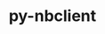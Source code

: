 ---
title: "py-nbclient"
layout: cache
categories: [package, develop]
meta: {"compilers": ["gcc@=11.1.0", "gcc@=11.4.0", "gcc@=9.4.0", "oneapi@=2024.2.1"], "num_specs": 97, "num_specs_by_stack": {"data-vis-sdk": 8, "e4s": 26, "e4s-neoverse-v2": 15, "e4s-neoverse_v1": 12, "e4s-oneapi": 31, "e4s-power": 5, "root": 97}, "oss": ["ubuntu20.04", "ubuntu22.04"], "platforms": ["linux"], "stacks": ["data-vis-sdk", "e4s", "e4s-neoverse-v2", "e4s-neoverse_v1", "e4s-oneapi", "e4s-power", "root"], "targets": ["neoverse_v1", "neoverse_v2", "ppc64le", "x86_64_v3"], "versions": ["0.8.0"]}
spec_details: [{"compiler": "gcc@=11.4.0", "hash": "2b7uvjca5c5lg7ah5srya4bm2dvfkcg2", "os": "ubuntu22.04", "platform": "linux", "size": "-", "stacks": ["e4s", "root"], "target": "x86_64_v3", "variants": ["build_system=python_pip"], "versions": ["0.8.0"]}, {"compiler": "gcc@=11.4.0", "hash": "2evjtfuewbwjucw7dkfc7pegjf2cfjoo", "os": "ubuntu22.04", "platform": "linux", "size": "-", "stacks": ["e4s", "root"], "target": "x86_64_v3", "variants": ["build_system=python_pip"], "versions": ["0.8.0"]}, {"compiler": "gcc@=11.4.0", "hash": "2sodvd6vaytd7yny6xqfzup2ueysxdpn", "os": "ubuntu22.04", "platform": "linux", "size": "-", "stacks": ["e4s-neoverse-v2", "root"], "target": "neoverse_v2", "variants": ["build_system=python_pip"], "versions": ["0.8.0"]}, {"compiler": "gcc@=11.4.0", "hash": "2yfpwsu4a4fd26fn7o7h7efmozwfornj", "os": "ubuntu22.04", "platform": "linux", "size": "-", "stacks": ["e4s-neoverse_v1", "root"], "target": "neoverse_v1", "variants": ["build_system=python_pip"], "versions": ["0.8.0"]}, {"compiler": "gcc@=11.1.0", "hash": "3vzlzb26jbkhrebydzktdrcgkk5jpqm3", "os": "ubuntu20.04", "platform": "linux", "size": "-", "stacks": ["data-vis-sdk", "root"], "target": "x86_64_v3", "variants": ["build_system=python_pip"], "versions": ["0.8.0"]}, {"compiler": "gcc@=11.4.0", "hash": "4aveyz6aaoyv57k22zbmcz3egnvroncp", "os": "ubuntu22.04", "platform": "linux", "size": "-", "stacks": ["e4s-neoverse-v2", "root"], "target": "neoverse_v2", "variants": ["build_system=python_pip"], "versions": ["0.8.0"]}, {"compiler": "oneapi@=2024.2.1", "hash": "4dnoqul2shsrsoaasusn4lscn5zdv63j", "os": "ubuntu22.04", "platform": "linux", "size": "-", "stacks": ["e4s-oneapi", "root"], "target": "x86_64_v3", "variants": ["build_system=python_pip"], "versions": ["0.8.0"]}, {"compiler": "gcc@=11.4.0", "hash": "4t2b4f2ppanlc7lwy62g3xwag7sve3fw", "os": "ubuntu22.04", "platform": "linux", "size": "-", "stacks": ["e4s-neoverse_v1", "root"], "target": "neoverse_v1", "variants": ["build_system=python_pip"], "versions": ["0.8.0"]}, {"compiler": "oneapi@=2024.2.1", "hash": "4tdwg3ra6eyqz37rpl2uhqsvkcb2yszt", "os": "ubuntu22.04", "platform": "linux", "size": "-", "stacks": ["e4s-oneapi", "root"], "target": "x86_64_v3", "variants": ["build_system=python_pip"], "versions": ["0.8.0"]}, {"compiler": "oneapi@=2024.2.1", "hash": "5am3wspi56ld5y4t6gthe3a3j5j4plun", "os": "ubuntu22.04", "platform": "linux", "size": "-", "stacks": ["e4s-oneapi", "root"], "target": "x86_64_v3", "variants": ["build_system=python_pip"], "versions": ["0.8.0"]}, {"compiler": "gcc@=11.4.0", "hash": "5mbjfqpp56k72pyuslau6wner4ffw6ip", "os": "ubuntu22.04", "platform": "linux", "size": "-", "stacks": ["e4s-neoverse-v2", "root"], "target": "neoverse_v2", "variants": ["build_system=python_pip"], "versions": ["0.8.0"]}, {"compiler": "gcc@=11.4.0", "hash": "6gpvg5nusjutoll3eqar263mjdtfw7d5", "os": "ubuntu22.04", "platform": "linux", "size": "-", "stacks": ["e4s", "root"], "target": "x86_64_v3", "variants": ["build_system=python_pip"], "versions": ["0.8.0"]}, {"compiler": "gcc@=11.4.0", "hash": "6livmnabcget7r3i4tytu5njnerm3geg", "os": "ubuntu22.04", "platform": "linux", "size": "-", "stacks": ["e4s", "root"], "target": "x86_64_v3", "variants": ["build_system=python_pip"], "versions": ["0.8.0"]}, {"compiler": "gcc@=11.4.0", "hash": "6u36vps7qk2z4t4ai36bisl6ecbmo67i", "os": "ubuntu22.04", "platform": "linux", "size": "-", "stacks": ["e4s", "root"], "target": "x86_64_v3", "variants": ["build_system=python_pip"], "versions": ["0.8.0"]}, {"compiler": "gcc@=11.4.0", "hash": "72xzrx6nsdiv7yjth7fi2oj6n6uhjvet", "os": "ubuntu22.04", "platform": "linux", "size": "-", "stacks": ["e4s-neoverse_v1", "root"], "target": "neoverse_v1", "variants": ["build_system=python_pip"], "versions": ["0.8.0"]}, {"compiler": "oneapi@=2024.2.1", "hash": "7belpawp2bmduc2sxp5zfcfwfhwwbwzy", "os": "ubuntu22.04", "platform": "linux", "size": "-", "stacks": ["e4s-oneapi", "root"], "target": "x86_64_v3", "variants": ["build_system=python_pip"], "versions": ["0.8.0"]}, {"compiler": "oneapi@=2024.2.1", "hash": "7gezutxbrx23jo2t6tta24uz5t6xseyk", "os": "ubuntu22.04", "platform": "linux", "size": "-", "stacks": ["e4s-oneapi", "root"], "target": "x86_64_v3", "variants": ["build_system=python_pip"], "versions": ["0.8.0"]}, {"compiler": "gcc@=11.4.0", "hash": "7hme74lakytln6tekky7iv3aqguo52qc", "os": "ubuntu22.04", "platform": "linux", "size": "-", "stacks": ["e4s-neoverse-v2", "root"], "target": "neoverse_v2", "variants": ["build_system=python_pip"], "versions": ["0.8.0"]}, {"compiler": "oneapi@=2024.2.1", "hash": "7nhzwhol2nj4n7cqlc4hy2yuilavvawh", "os": "ubuntu22.04", "platform": "linux", "size": "-", "stacks": ["e4s-oneapi", "root"], "target": "x86_64_v3", "variants": ["build_system=python_pip"], "versions": ["0.8.0"]}, {"compiler": "oneapi@=2024.2.1", "hash": "7zgsmr7eyje2addq7zximq7kd5v5lzlu", "os": "ubuntu22.04", "platform": "linux", "size": "-", "stacks": ["e4s-oneapi", "root"], "target": "x86_64_v3", "variants": ["build_system=python_pip"], "versions": ["0.8.0"]}, {"compiler": "gcc@=11.4.0", "hash": "a3yfceze2mtttoyd7p5ru3kjsj4glxcr", "os": "ubuntu22.04", "platform": "linux", "size": "-", "stacks": ["e4s-neoverse_v1", "root"], "target": "neoverse_v1", "variants": ["build_system=python_pip"], "versions": ["0.8.0"]}, {"compiler": "gcc@=11.4.0", "hash": "ahz3hojcyv7ilobjiofmrwi5snxo6n35", "os": "ubuntu22.04", "platform": "linux", "size": "-", "stacks": ["e4s-neoverse-v2", "root"], "target": "neoverse_v2", "variants": ["build_system=python_pip"], "versions": ["0.8.0"]}, {"compiler": "oneapi@=2024.2.1", "hash": "ane63n7kxvp6c2ghdhim7227vmbox23x", "os": "ubuntu22.04", "platform": "linux", "size": "-", "stacks": ["e4s-oneapi", "root"], "target": "x86_64_v3", "variants": ["build_system=python_pip"], "versions": ["0.8.0"]}, {"compiler": "gcc@=11.1.0", "hash": "aokctlqrrbvcxccwlzqqbb4aozr4f2tf", "os": "ubuntu20.04", "platform": "linux", "size": "-", "stacks": ["data-vis-sdk", "root"], "target": "x86_64_v3", "variants": ["build_system=python_pip"], "versions": ["0.8.0"]}, {"compiler": "gcc@=11.4.0", "hash": "ap262jspay3chadem376kvn2wsi4uwmh", "os": "ubuntu22.04", "platform": "linux", "size": "-", "stacks": ["e4s-neoverse_v1", "root"], "target": "neoverse_v1", "variants": ["build_system=python_pip"], "versions": ["0.8.0"]}, {"compiler": "gcc@=11.4.0", "hash": "ay4mbe2pbmdf4wuipji4zkdewuh6dy3l", "os": "ubuntu22.04", "platform": "linux", "size": "-", "stacks": ["e4s", "root"], "target": "x86_64_v3", "variants": ["build_system=python_pip"], "versions": ["0.8.0"]}, {"compiler": "gcc@=9.4.0", "hash": "b5gzfnpskj3hve75t4q37yb6hr5jnbjy", "os": "ubuntu20.04", "platform": "linux", "size": "-", "stacks": ["e4s-power", "root"], "target": "ppc64le", "variants": ["build_system=python_pip"], "versions": ["0.8.0"]}, {"compiler": "gcc@=11.4.0", "hash": "bg2dcykljoqzxyfijfmijjy7rtw6biz6", "os": "ubuntu22.04", "platform": "linux", "size": "-", "stacks": ["e4s-neoverse_v1", "root"], "target": "neoverse_v1", "variants": ["build_system=python_pip"], "versions": ["0.8.0"]}, {"compiler": "oneapi@=2024.2.1", "hash": "cfmhuavx55grbrf36rtfirdz54gqnsss", "os": "ubuntu22.04", "platform": "linux", "size": "-", "stacks": ["e4s-oneapi", "root"], "target": "x86_64_v3", "variants": ["build_system=python_pip"], "versions": ["0.8.0"]}, {"compiler": "gcc@=11.4.0", "hash": "codacuxzjdmwbomgv3ifpewdxanvkjxd", "os": "ubuntu22.04", "platform": "linux", "size": "-", "stacks": ["e4s", "root"], "target": "x86_64_v3", "variants": ["build_system=python_pip"], "versions": ["0.8.0"]}, {"compiler": "oneapi@=2024.2.1", "hash": "cryzkmkdb2bno7k6is5sps5otepbvjac", "os": "ubuntu22.04", "platform": "linux", "size": "-", "stacks": ["e4s-oneapi", "root"], "target": "x86_64_v3", "variants": ["build_system=python_pip"], "versions": ["0.8.0"]}, {"compiler": "gcc@=11.1.0", "hash": "d7moyyzmw4cvz6pgchbqdgu6yj2uxovd", "os": "ubuntu20.04", "platform": "linux", "size": "-", "stacks": ["data-vis-sdk", "root"], "target": "x86_64_v3", "variants": ["build_system=python_pip"], "versions": ["0.8.0"]}, {"compiler": "gcc@=11.4.0", "hash": "dfehz5kwwpkl2b4vxg47lzsaesfv7myv", "os": "ubuntu22.04", "platform": "linux", "size": "-", "stacks": ["e4s", "root"], "target": "x86_64_v3", "variants": ["build_system=python_pip"], "versions": ["0.8.0"]}, {"compiler": "gcc@=11.4.0", "hash": "e3rej3gwzmtkvsivflr3n4mavm44gegv", "os": "ubuntu22.04", "platform": "linux", "size": "-", "stacks": ["e4s-neoverse-v2", "root"], "target": "neoverse_v2", "variants": ["build_system=python_pip"], "versions": ["0.8.0"]}, {"compiler": "gcc@=9.4.0", "hash": "eaujq72vtmot4vysdqhifw2lmxpf6e3m", "os": "ubuntu20.04", "platform": "linux", "size": "-", "stacks": ["e4s-power", "root"], "target": "ppc64le", "variants": ["build_system=python_pip"], "versions": ["0.8.0"]}, {"compiler": "oneapi@=2024.2.1", "hash": "estk342hxskshl6grtbxcol3mivlhvfs", "os": "ubuntu22.04", "platform": "linux", "size": "-", "stacks": ["e4s-oneapi", "root"], "target": "x86_64_v3", "variants": ["build_system=python_pip"], "versions": ["0.8.0"]}, {"compiler": "gcc@=11.4.0", "hash": "fbpckd6roqqaynacay6jkgjo6zteonpw", "os": "ubuntu22.04", "platform": "linux", "size": "-", "stacks": ["e4s-neoverse-v2", "root"], "target": "neoverse_v2", "variants": ["build_system=python_pip"], "versions": ["0.8.0"]}, {"compiler": "gcc@=11.4.0", "hash": "fdpjw32ctpttrjfbuzcjqewy6mnjb2ea", "os": "ubuntu22.04", "platform": "linux", "size": "-", "stacks": ["e4s", "root"], "target": "x86_64_v3", "variants": ["build_system=python_pip"], "versions": ["0.8.0"]}, {"compiler": "oneapi@=2024.2.1", "hash": "fexc2jockwaakc5cwpjstioz37jihb3g", "os": "ubuntu22.04", "platform": "linux", "size": "-", "stacks": ["e4s-oneapi", "root"], "target": "x86_64_v3", "variants": ["build_system=python_pip"], "versions": ["0.8.0"]}, {"compiler": "gcc@=11.4.0", "hash": "gk7amkqwl6awyankwqv4oak6l7sbdt4b", "os": "ubuntu22.04", "platform": "linux", "size": "-", "stacks": ["e4s-neoverse-v2", "root"], "target": "neoverse_v2", "variants": ["build_system=python_pip"], "versions": ["0.8.0"]}, {"compiler": "gcc@=11.4.0", "hash": "h7qwvegmeptnk7x6sqwmwldk7kww7vgw", "os": "ubuntu22.04", "platform": "linux", "size": "-", "stacks": ["e4s-neoverse-v2", "root"], "target": "neoverse_v2", "variants": ["build_system=python_pip"], "versions": ["0.8.0"]}, {"compiler": "gcc@=11.1.0", "hash": "hfx6avk7uiducabqdd5k7wkhjt7wdalp", "os": "ubuntu20.04", "platform": "linux", "size": "-", "stacks": ["data-vis-sdk", "root"], "target": "x86_64_v3", "variants": ["build_system=python_pip"], "versions": ["0.8.0"]}, {"compiler": "gcc@=11.4.0", "hash": "i32gkvwisino5wlfpsws3o7icm7uxwab", "os": "ubuntu22.04", "platform": "linux", "size": "-", "stacks": ["e4s", "root"], "target": "x86_64_v3", "variants": ["build_system=python_pip"], "versions": ["0.8.0"]}, {"compiler": "gcc@=11.4.0", "hash": "igdz256sia3npgbzifxydt5acisyh5rg", "os": "ubuntu22.04", "platform": "linux", "size": "-", "stacks": ["e4s", "root"], "target": "x86_64_v3", "variants": ["build_system=python_pip"], "versions": ["0.8.0"]}, {"compiler": "gcc@=11.4.0", "hash": "imp3x45hucdhjp65c3ns6krwnz5nohcv", "os": "ubuntu22.04", "platform": "linux", "size": "-", "stacks": ["e4s", "root"], "target": "x86_64_v3", "variants": ["build_system=python_pip"], "versions": ["0.8.0"]}, {"compiler": "gcc@=11.4.0", "hash": "k5ollsizngyieoiy7wbhegcwwsgsm6cc", "os": "ubuntu22.04", "platform": "linux", "size": "-", "stacks": ["e4s-neoverse-v2", "root"], "target": "neoverse_v2", "variants": ["build_system=python_pip"], "versions": ["0.8.0"]}, {"compiler": "oneapi@=2024.2.1", "hash": "klwilfdn22ycdq7lsceienuf7az4sqd7", "os": "ubuntu22.04", "platform": "linux", "size": "-", "stacks": ["e4s-oneapi", "root"], "target": "x86_64_v3", "variants": ["build_system=python_pip"], "versions": ["0.8.0"]}, {"compiler": "gcc@=11.1.0", "hash": "kpcej4wbgtfou7b3c3gcv2kogeflox67", "os": "ubuntu20.04", "platform": "linux", "size": "-", "stacks": ["data-vis-sdk", "root"], "target": "x86_64_v3", "variants": ["build_system=python_pip"], "versions": ["0.8.0"]}, {"compiler": "oneapi@=2024.2.1", "hash": "kxoby4lteyfirgmiwi6cmnghods3cqzo", "os": "ubuntu22.04", "platform": "linux", "size": "-", "stacks": ["e4s-oneapi", "root"], "target": "x86_64_v3", "variants": ["build_system=python_pip"], "versions": ["0.8.0"]}, {"compiler": "oneapi@=2024.2.1", "hash": "lehzh2sa3orjef7mytucpaqogg6fygnf", "os": "ubuntu22.04", "platform": "linux", "size": "-", "stacks": ["e4s-oneapi", "root"], "target": "x86_64_v3", "variants": ["build_system=python_pip"], "versions": ["0.8.0"]}, {"compiler": "gcc@=11.4.0", "hash": "lkrkdqqr5uyyez54x4psrl3ktusdmf44", "os": "ubuntu22.04", "platform": "linux", "size": "-", "stacks": ["e4s-neoverse-v2", "root"], "target": "neoverse_v2", "variants": ["build_system=python_pip"], "versions": ["0.8.0"]}, {"compiler": "gcc@=11.1.0", "hash": "mcgu4zmcocsychb7f4k5pbgnuvhdxzz5", "os": "ubuntu20.04", "platform": "linux", "size": "-", "stacks": ["data-vis-sdk", "root"], "target": "x86_64_v3", "variants": ["build_system=python_pip"], "versions": ["0.8.0"]}, {"compiler": "gcc@=11.4.0", "hash": "mpc4jusqych6aoaej4tizenojjj2ibms", "os": "ubuntu22.04", "platform": "linux", "size": "-", "stacks": ["e4s-neoverse-v2", "root"], "target": "neoverse_v2", "variants": ["build_system=python_pip"], "versions": ["0.8.0"]}, {"compiler": "oneapi@=2024.2.1", "hash": "n3r6lk5hkde45qhoiiptycytizdeqc5o", "os": "ubuntu22.04", "platform": "linux", "size": "-", "stacks": ["e4s-oneapi", "root"], "target": "x86_64_v3", "variants": ["build_system=python_pip"], "versions": ["0.8.0"]}, {"compiler": "gcc@=11.4.0", "hash": "nvgxqmfpc6crjnrjkjwryttqamw6wki7", "os": "ubuntu22.04", "platform": "linux", "size": "-", "stacks": ["e4s-neoverse_v1", "root"], "target": "neoverse_v1", "variants": ["build_system=python_pip"], "versions": ["0.8.0"]}, {"compiler": "oneapi@=2024.2.1", "hash": "o242eop2j44mdeaxuqjv4coohc2bvfsi", "os": "ubuntu22.04", "platform": "linux", "size": "-", "stacks": ["e4s-oneapi", "root"], "target": "x86_64_v3", "variants": ["build_system=python_pip"], "versions": ["0.8.0"]}, {"compiler": "gcc@=11.4.0", "hash": "o4iplwy6cedxr7foa4nccp3zsd2jgxmf", "os": "ubuntu22.04", "platform": "linux", "size": "-", "stacks": ["e4s-neoverse-v2", "root"], "target": "neoverse_v2", "variants": ["build_system=python_pip"], "versions": ["0.8.0"]}, {"compiler": "gcc@=11.4.0", "hash": "ohbcr5wuhaxtstwb2hy2sq3jpcahzjnv", "os": "ubuntu22.04", "platform": "linux", "size": "-", "stacks": ["e4s-neoverse_v1", "root"], "target": "neoverse_v1", "variants": ["build_system=python_pip"], "versions": ["0.8.0"]}, {"compiler": "gcc@=11.4.0", "hash": "onnpbnwsthqecl33i43rp2vmj2kaetoi", "os": "ubuntu22.04", "platform": "linux", "size": "-", "stacks": ["e4s", "root"], "target": "x86_64_v3", "variants": ["build_system=python_pip"], "versions": ["0.8.0"]}, {"compiler": "oneapi@=2024.2.1", "hash": "optaxc2zahn56on5kgijoofobehay7rj", "os": "ubuntu22.04", "platform": "linux", "size": "-", "stacks": ["e4s-oneapi", "root"], "target": "x86_64_v3", "variants": ["build_system=python_pip"], "versions": ["0.8.0"]}, {"compiler": "gcc@=9.4.0", "hash": "ork3av26ag2c5kwy4l3crs2mf73qlhmx", "os": "ubuntu20.04", "platform": "linux", "size": "-", "stacks": ["e4s-power", "root"], "target": "ppc64le", "variants": ["build_system=python_pip"], "versions": ["0.8.0"]}, {"compiler": "oneapi@=2024.2.1", "hash": "otvksi2e6f3zoglda57ns3mq5afqpnrd", "os": "ubuntu22.04", "platform": "linux", "size": "-", "stacks": ["e4s-oneapi", "root"], "target": "x86_64_v3", "variants": ["build_system=python_pip"], "versions": ["0.8.0"]}, {"compiler": "oneapi@=2024.2.1", "hash": "ovislarw4r4swn4o35tj2qxbgioochhu", "os": "ubuntu22.04", "platform": "linux", "size": "-", "stacks": ["e4s-oneapi", "root"], "target": "x86_64_v3", "variants": ["build_system=python_pip"], "versions": ["0.8.0"]}, {"compiler": "gcc@=9.4.0", "hash": "owpvnkfnilsc3xc4lnku7fledkcud2zj", "os": "ubuntu20.04", "platform": "linux", "size": "-", "stacks": ["e4s-power", "root"], "target": "ppc64le", "variants": ["build_system=python_pip"], "versions": ["0.8.0"]}, {"compiler": "oneapi@=2024.2.1", "hash": "ozg4puxv6ahvuejsse3p3glp3qp7kz72", "os": "ubuntu22.04", "platform": "linux", "size": "-", "stacks": ["e4s-oneapi", "root"], "target": "x86_64_v3", "variants": ["build_system=python_pip"], "versions": ["0.8.0"]}, {"compiler": "gcc@=11.4.0", "hash": "pqgq5xvlwjho3xwjbf75fdqchsnh76f3", "os": "ubuntu22.04", "platform": "linux", "size": "-", "stacks": ["e4s", "root"], "target": "x86_64_v3", "variants": ["build_system=python_pip"], "versions": ["0.8.0"]}, {"compiler": "oneapi@=2024.2.1", "hash": "pv22x7dqfhkdczsdknh7jfii6ynfhhgh", "os": "ubuntu22.04", "platform": "linux", "size": "-", "stacks": ["e4s-oneapi", "root"], "target": "x86_64_v3", "variants": ["build_system=python_pip"], "versions": ["0.8.0"]}, {"compiler": "gcc@=11.4.0", "hash": "pwr5cmaiga4ysccelat7rr2mirtw6jpr", "os": "ubuntu22.04", "platform": "linux", "size": "-", "stacks": ["e4s", "root"], "target": "x86_64_v3", "variants": ["build_system=python_pip"], "versions": ["0.8.0"]}, {"compiler": "gcc@=11.1.0", "hash": "q7xyklqng5l55tb6rflgsyfuq72v5tse", "os": "ubuntu20.04", "platform": "linux", "size": "-", "stacks": ["data-vis-sdk", "root"], "target": "x86_64_v3", "variants": ["build_system=python_pip"], "versions": ["0.8.0"]}, {"compiler": "gcc@=11.4.0", "hash": "qb5mivowmupcwfhbjs4q5udf4fa3345m", "os": "ubuntu22.04", "platform": "linux", "size": "-", "stacks": ["e4s-neoverse_v1", "root"], "target": "neoverse_v1", "variants": ["build_system=python_pip"], "versions": ["0.8.0"]}, {"compiler": "gcc@=11.4.0", "hash": "qe3codpcrtzvh4dt7yzs7cu4mzuonu7n", "os": "ubuntu22.04", "platform": "linux", "size": "-", "stacks": ["e4s", "root"], "target": "x86_64_v3", "variants": ["build_system=python_pip"], "versions": ["0.8.0"]}, {"compiler": "oneapi@=2024.2.1", "hash": "qre5rd5we22cx2xbrzn7j4inyoddnjzq", "os": "ubuntu22.04", "platform": "linux", "size": "-", "stacks": ["e4s-oneapi", "root"], "target": "x86_64_v3", "variants": ["build_system=python_pip"], "versions": ["0.8.0"]}, {"compiler": "oneapi@=2024.2.1", "hash": "qwd3mbqt2fjvymslxvbnj5dvjkkffvim", "os": "ubuntu22.04", "platform": "linux", "size": "-", "stacks": ["e4s-oneapi", "root"], "target": "x86_64_v3", "variants": ["build_system=python_pip"], "versions": ["0.8.0"]}, {"compiler": "gcc@=11.4.0", "hash": "qwjnuxivini6mwkihrtjxmktfz5d22r2", "os": "ubuntu22.04", "platform": "linux", "size": "-", "stacks": ["e4s", "root"], "target": "x86_64_v3", "variants": ["build_system=python_pip"], "versions": ["0.8.0"]}, {"compiler": "oneapi@=2024.2.1", "hash": "r3zv34llcuxgx7x3tq26bzllp52slolw", "os": "ubuntu22.04", "platform": "linux", "size": "-", "stacks": ["e4s-oneapi", "root"], "target": "x86_64_v3", "variants": ["build_system=python_pip"], "versions": ["0.8.0"]}, {"compiler": "gcc@=11.4.0", "hash": "rbkrlmdbwdhqzjdn3k4rvpqotsmtt7wo", "os": "ubuntu22.04", "platform": "linux", "size": "-", "stacks": ["e4s", "root"], "target": "x86_64_v3", "variants": ["build_system=python_pip"], "versions": ["0.8.0"]}, {"compiler": "gcc@=11.4.0", "hash": "riac2vy5fbbx552xeeoibnkf4pxzajpm", "os": "ubuntu22.04", "platform": "linux", "size": "-", "stacks": ["e4s", "root"], "target": "x86_64_v3", "variants": ["build_system=python_pip"], "versions": ["0.8.0"]}, {"compiler": "oneapi@=2024.2.1", "hash": "rntncm3g35gwqjzsqadpr5invcikhdk6", "os": "ubuntu22.04", "platform": "linux", "size": "-", "stacks": ["e4s-oneapi", "root"], "target": "x86_64_v3", "variants": ["build_system=python_pip"], "versions": ["0.8.0"]}, {"compiler": "gcc@=11.4.0", "hash": "s2edf6kql36gx6wmk45zy6rs7flegqet", "os": "ubuntu22.04", "platform": "linux", "size": "-", "stacks": ["e4s", "root"], "target": "x86_64_v3", "variants": ["build_system=python_pip"], "versions": ["0.8.0"]}, {"compiler": "oneapi@=2024.2.1", "hash": "s4wwyxsvkj7leeido67j2evl5hyg3psz", "os": "ubuntu22.04", "platform": "linux", "size": "-", "stacks": ["e4s-oneapi", "root"], "target": "x86_64_v3", "variants": ["build_system=python_pip"], "versions": ["0.8.0"]}, {"compiler": "gcc@=11.4.0", "hash": "scj3vjcl63inporchoahx6wnfrsb73eb", "os": "ubuntu22.04", "platform": "linux", "size": "-", "stacks": ["e4s", "root"], "target": "x86_64_v3", "variants": ["build_system=python_pip"], "versions": ["0.8.0"]}, {"compiler": "gcc@=11.4.0", "hash": "t2fbxgexzqyobwifl2lw6pqjvftg3dbq", "os": "ubuntu22.04", "platform": "linux", "size": "-", "stacks": ["e4s", "root"], "target": "x86_64_v3", "variants": ["build_system=python_pip"], "versions": ["0.8.0"]}, {"compiler": "oneapi@=2024.2.1", "hash": "tjjyqrhlb53lejghmrp7rraaahtq4iqz", "os": "ubuntu22.04", "platform": "linux", "size": "-", "stacks": ["e4s-oneapi", "root"], "target": "x86_64_v3", "variants": ["build_system=python_pip"], "versions": ["0.8.0"]}, {"compiler": "gcc@=11.4.0", "hash": "trrxsdqjaansljmvzhnxrfefykf7bvjk", "os": "ubuntu22.04", "platform": "linux", "size": "-", "stacks": ["e4s-neoverse_v1", "root"], "target": "neoverse_v1", "variants": ["build_system=python_pip"], "versions": ["0.8.0"]}, {"compiler": "gcc@=11.1.0", "hash": "u24m6pc7un46y3yrbf4utqwokvmapzl4", "os": "ubuntu20.04", "platform": "linux", "size": "-", "stacks": ["data-vis-sdk", "root"], "target": "x86_64_v3", "variants": ["build_system=python_pip"], "versions": ["0.8.0"]}, {"compiler": "gcc@=11.4.0", "hash": "u6kpzsqrobcplu4lejprooifihoripxf", "os": "ubuntu22.04", "platform": "linux", "size": "-", "stacks": ["e4s", "root"], "target": "x86_64_v3", "variants": ["build_system=python_pip"], "versions": ["0.8.0"]}, {"compiler": "oneapi@=2024.2.1", "hash": "u6p2ruod2o5j7vz6ljghvzoj7x4raoqd", "os": "ubuntu22.04", "platform": "linux", "size": "-", "stacks": ["e4s-oneapi", "root"], "target": "x86_64_v3", "variants": ["build_system=python_pip"], "versions": ["0.8.0"]}, {"compiler": "gcc@=11.4.0", "hash": "ug3do3ddtokaadn5d5q5dddcd4jbempi", "os": "ubuntu22.04", "platform": "linux", "size": "-", "stacks": ["e4s", "root"], "target": "x86_64_v3", "variants": ["build_system=python_pip"], "versions": ["0.8.0"]}, {"compiler": "gcc@=11.4.0", "hash": "vqrh7joi2zlzrcrtnaugvafamitfzv54", "os": "ubuntu22.04", "platform": "linux", "size": "-", "stacks": ["e4s-neoverse-v2", "root"], "target": "neoverse_v2", "variants": ["build_system=python_pip"], "versions": ["0.8.0"]}, {"compiler": "gcc@=11.4.0", "hash": "wub4wweouuzhzl4c4vkelfnhhbczde6g", "os": "ubuntu22.04", "platform": "linux", "size": "-", "stacks": ["e4s", "root"], "target": "x86_64_v3", "variants": ["build_system=python_pip"], "versions": ["0.8.0"]}, {"compiler": "oneapi@=2024.2.1", "hash": "wz473odgwtavphkmdtu3qpcrokkhxe4c", "os": "ubuntu22.04", "platform": "linux", "size": "-", "stacks": ["e4s-oneapi", "root"], "target": "x86_64_v3", "variants": ["build_system=python_pip"], "versions": ["0.8.0"]}, {"compiler": "gcc@=9.4.0", "hash": "x7kjog7ko2hseshvjj54qshjzsjp4uxk", "os": "ubuntu20.04", "platform": "linux", "size": "-", "stacks": ["e4s-power", "root"], "target": "ppc64le", "variants": ["build_system=python_pip"], "versions": ["0.8.0"]}, {"compiler": "gcc@=11.4.0", "hash": "xllhywjj6csbwcsitb4mg5fva4iracn3", "os": "ubuntu22.04", "platform": "linux", "size": "-", "stacks": ["e4s-neoverse-v2", "root"], "target": "neoverse_v2", "variants": ["build_system=python_pip"], "versions": ["0.8.0"]}, {"compiler": "gcc@=11.4.0", "hash": "xs7patpzj5bf25waes7u62go5uzxrowz", "os": "ubuntu22.04", "platform": "linux", "size": "-", "stacks": ["e4s-neoverse_v1", "root"], "target": "neoverse_v1", "variants": ["build_system=python_pip"], "versions": ["0.8.0"]}, {"compiler": "gcc@=11.4.0", "hash": "z2s2y7xb5qrovywudosdxaagehaxmnuq", "os": "ubuntu22.04", "platform": "linux", "size": "-", "stacks": ["e4s", "root"], "target": "x86_64_v3", "variants": ["build_system=python_pip"], "versions": ["0.8.0"]}, {"compiler": "oneapi@=2024.2.1", "hash": "zfant4asxxlluslifnnrmjh2wkkznm77", "os": "ubuntu22.04", "platform": "linux", "size": "-", "stacks": ["e4s-oneapi", "root"], "target": "x86_64_v3", "variants": ["build_system=python_pip"], "versions": ["0.8.0"]}, {"compiler": "gcc@=11.4.0", "hash": "zu5bpzcgmunhbgx4folm7jkubfpol6cf", "os": "ubuntu22.04", "platform": "linux", "size": "-", "stacks": ["e4s-neoverse_v1", "root"], "target": "neoverse_v1", "variants": ["build_system=python_pip"], "versions": ["0.8.0"]}]
---